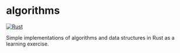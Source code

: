 # algorithms
[![Rust](https://github.com/jonduesterhoeft/algorithms/actions/workflows/rust.yml/badge.svg)](https://github.com/jonduesterhoeft/algorithms/actions/workflows/rust.yml)

Simple implementations of algorithms and data structures in Rust as a learning exercise.
